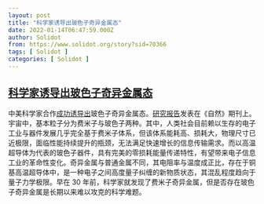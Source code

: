 ```yaml
---
layout: post
title: "科学家诱导出玻色子奇异金属态"
date: 2022-01-14T06:47:59.000Z
author: Solidot
from: https://www.solidot.org/story?sid=70366
tags: [ Solidot ]
categories: [ Solidot ]
---
```

<!--1642142879000-->
[科学家诱导出玻色子奇异金属态](https://www.solidot.org/story?sid=70366)
------

<div>
中美科学家合作<a href="https://news.sciencenet.cn/htmlnews/2022/1/472548.shtm" target="_blank">成功诱导出</a>玻色子奇异金属态。<a href="https://www.nature.com/articles/s41586-021-04239-y">研究报告</a>发表在《自然》期刊上。宇宙中，基本粒子分为费米子与玻色子两种。其中，人类社会目前赖以生存的电子工业与器件发展几乎完全基于费米子体系，但该体系能耗高、损耗大，物理尺寸已近极限，面临性能持续提升的瓶颈，无法满足快速增长的信息传输需求。而以高温超导体为代表的玻色子器件，具有完美的零损耗能量传递特性，有望带来电子信息工业的革命性变化。奇异金属与普通金属不同，其电阻率与温度成正比，存在于铜基高温超导体中，是一种电子之间高度量子纠缠的新物质状态，其混乱程度趋向于量子力学极限。早在 30 年前，科学家就发现了费米子奇异金属，但是否存在玻色子奇异金属是长期以来难以攻克的科学难题。
</div>
